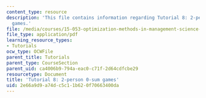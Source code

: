 ```yaml
---
content_type: resource
description: 'This file contains information regarding Tutorial 8: 2-person 0-sum
  games.'
file: /media/courses/15-053-optimization-methods-in-management-science-spring-2013/2e66a9d9a74dc5c11b620f70663400da_MIT15_053S13_tut08.pdf
file_type: application/pdf
learning_resource_types:
- Tutorials
ocw_type: OCWFile
parent_title: Tutorials
parent_type: CourseSection
parent_uid: ca4006b9-794a-eac0-c71f-2d64cdfcbe29
resourcetype: Document
title: 'Tutorial 8: 2-person 0-sum games'
uid: 2e66a9d9-a74d-c5c1-1b62-0f70663400da
---
```

